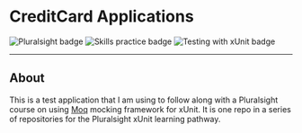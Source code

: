 # CreditCard Applications

![Pluralsight badge](https://img.shields.io/badge/-Pluralsight-grey?style=flat-square&logo=pluralsight)
![Skills practice badge](https://img.shields.io/badge/Skills-Practice-ff69b4?style=flat-square)
![Testing with xUnit badge](https://img.shields.io/badge/Testing-xUnit-black?style=flat-square)

----

## About

This is a test application that I am using to follow along with a Pluralsight course on using [Moq](https://github.com/moq/moq) mocking framework for xUnit.
It is one repo in a series of repositories for the Pluralsight xUnit learning pathway.